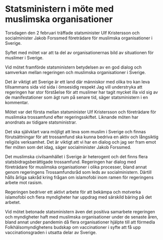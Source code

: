 # Statsministern i möte med muslimska organisationer

Torsdagen den 2 februari träffade statsminister Ulf Kristersson och socialminister Jakob Forssmed företrädare för muslimska organisationer i Sverige.


Syftet med mötet var att ta del av organisationernas bild av situationen för muslimer i Sverige.

Vid mötet framförde statsministern betydelsen av en god dialog och samverkan mellan regeringen och muslimska organisationer i Sverige.

Det är viktigt att Sverige är ett land där människor med olika tro kan leva tillsammans sida vid sida i ömsesidig respekt Jag vill understryka att regeringen har stor förståelse för att muslimer har tagit mycket illa vid sig av de manifestationer som ägt rum på senare tid, säger statsministern i en kommentar.

Mötet var det första mellan statsminister Ulf Kristersson och företrädare för muslimska trossamfund efter regeringsskiftet. Liknande möten har anordnats av tidigare statsministrar.

Det ska självklart vara möjligt att leva som muslim i Sverige och finnas förutsättningar för att trossamfund ska kunna bedriva en aktiv och långsiktig religiös verksamhet. Det är viktigt att vi har en dialog och jag ser fram emot fler möten som det idag, säger socialminister Jakob Forssmed.

Det muslimska civilsamhället i Sverige är heterogent och det finns flera statsbidragsberättigade trossamfund. Regeringen har dialog med företrädare för muslimska organisationer i olika processer, bland annat genom regeringens Trossamfundsråd som leds av socialministern. Därtill hålls årliga sakråd kring frågan om islamofobi inom ramen för regeringens arbete mot rasism.

Regeringen bedriver ett aktivt arbete för att bekämpa och motverka islamofobi och flera myndigheter har uppdrag med särskild bäring på det arbetet.

Vid mötet betonade statsministern även det positiva samarbete regeringen och myndigheter haft med muslimska organisationer under de senaste åren, bland annat under pandemin då flera organisationer hjälpte till att förmedla Folkhälsomyndighetens budskap om vaccinationer i syfte att få upp vaccinationsgraden i utsatta delar av Sverige.
